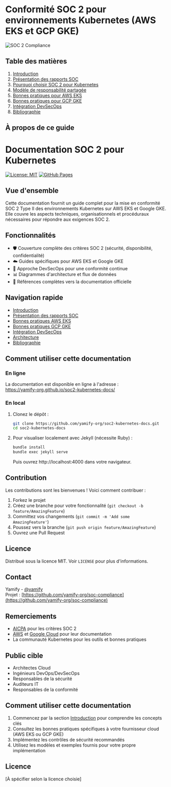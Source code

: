 # Conformité SOC 2 pour environnements Kubernetes (AWS EKS et GCP GKE)

![SOC 2 Compliance](images/soc2-banner.png)

## Table des matières

1. [Introduction](docs/introduction/overview.md)
2. [Présentation des rapports SOC](docs/introduction/soc-reports.md)
3. [Pourquoi choisir SOC 2 pour Kubernetes](docs/introduction/why-soc2-kubernetes.md)
4. [Modèle de responsabilité partagée](docs/introduction/shared-responsibility.md)
5. [Bonnes pratiques pour AWS EKS](docs/aws-eks/security-best-practices.md)
6. [Bonnes pratiques pour GCP GKE](docs/gcp-gke/security-best-practices.md)
7. [Intégration DevSecOps](docs/devsecops/overview.md)
8. [Bibliographie](docs/references/bibliography.md)

## À propos de ce guide

# Documentation SOC 2 pour Kubernetes

[![License: MIT](https://img.shields.io/badge/License-MIT-yellow.svg)](https://opensource.org/licenses/MIT)
[![GitHub Pages](https://img.shields.io/badge/GitHub%20Pages-Online-brightgreen)](https://yamify-org.github.io/soc2-kubernetes-docs/)

## Vue d'ensemble

Cette documentation fournit un guide complet pour la mise en conformité SOC 2 Type II des environnements Kubernetes sur AWS EKS et Google GKE. Elle couvre les aspects techniques, organisationnels et procéduraux nécessaires pour répondre aux exigences SOC 2.

## Fonctionnalités

- 🛡️ Couverture complète des critères SOC 2 (sécurité, disponibilité, confidentialité)
- ☁️ Guides spécifiques pour AWS EKS et Google GKE
- 🔄 Approche DevSecOps pour une conformité continue
- 📊 Diagrammes d'architecture et flux de données
- 🔗 Références complètes vers la documentation officielle

## Navigation rapide

- [Introduction](docs/introduction/overview.md)
- [Présentation des rapports SOC](docs/introduction/soc-reports.md)
- [Bonnes pratiques AWS EKS](docs/aws-eks/security-best-practices.md)
- [Bonnes pratiques GCP GKE](docs/gcp-gke/security-best-practices.md)
- [Intégration DevSecOps](docs/devsecops/overview.md)
- [Architecture](docs/architecture.md)
- [Bibliographie](docs/references/bibliography.md)

## Comment utiliser cette documentation

### En ligne

La documentation est disponible en ligne à l'adresse :  
https://yamify-org.github.io/soc2-kubernetes-docs/

### En local

1. Clonez le dépôt :
   ```bash
   git clone https://github.com/yamify-org/soc2-kubernetes-docs.git
   cd soc2-kubernetes-docs
   ```

2. Pour visualiser localement avec Jekyll (nécessite Ruby) :
   ```bash
   bundle install
   bundle exec jekyll serve
   ```
   Puis ouvrez http://localhost:4000 dans votre navigateur.

## Contribution

Les contributions sont les bienvenues ! Voici comment contribuer :

1. Forkez le projet
2. Créez une branche pour votre fonctionnalité (`git checkout -b feature/AmazingFeature`)
3. Committez vos changements (`git commit -m 'Add some AmazingFeature'`)
4. Poussez vers la branche (`git push origin feature/AmazingFeature`)
5. Ouvrez une Pull Request

## Licence

Distribué sous la licence MIT. Voir `LICENSE` pour plus d'informations.

## Contact

Yamify - [@yamify](https://github.com/yamify-org)  
Projet : [https://github.com/yamify-org/soc-compliance](https://github.com/yamify-org/soc-compliance)

## Remerciements

- [AICPA](https://www.aicpa.org/) pour les critères SOC 2
- [AWS](https://aws.amazon.com/) et [Google Cloud](https://cloud.google.com/) pour leur documentation
- La communauté Kubernetes pour les outils et bonnes pratiques

## Public cible

- Architectes Cloud
- Ingénieurs DevOps/DevSecOps
- Responsables de la sécurité
- Auditeurs IT
- Responsables de la conformité

## Comment utiliser cette documentation

1. Commencez par la section [Introduction](docs/introduction/overview.md) pour comprendre les concepts clés
2. Consultez les bonnes pratiques spécifiques à votre fournisseur cloud (AWS EKS ou GCP GKE)
3. Implémentez les contrôles de sécurité recommandés
4. Utilisez les modèles et exemples fournis pour votre propre implémentation

## Licence

[À spécifier selon la licence choisie]
